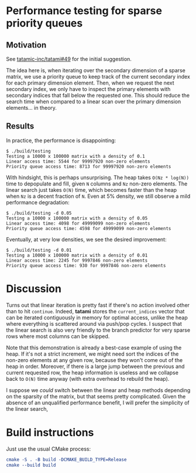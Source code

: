 # Performance testing for sparse priority queues

## Motivation

See [tatamic-inc/tatami#49](https://github.com/tatami-inc/tatami/issues/49) for the initial suggestion.

The idea here is, when iterating over the secondary dimension of a sparse matrix,
we use a priority queue to keep track of the current secondary index for each primary dimension element.
Then, when we request the next secondary index, we only have to inspect the primary elements with secondary indices that fall below the requested one.
This should reduce the search time when compared to a linear scan over the primary dimension elements... in theory.

## Results

In practice, the performance is disappointing:

```
$ ./build/testing
Testing a 10000 x 100000 matrix with a density of 0.1
Linear access time: 5544 for 99997920 non-zero elements
Priority queue access time: 8713 for 99997920 non-zero elements
```

With hindsight, this is perhaps unsurprising.
The heap takes `O(Nz * log(N))` time to depopulate and fill, given `N` columns and `Nz` non-zero elements.
The linear search just takes `O(N)` time, which becomes faster than the heap when `Nz` is a decent fraction of `N`.
Even at 5% density, we still observe a mild performance degradation:

```
$ ./build/testing -d 0.05
Testing a 10000 x 100000 matrix with a density of 0.05
Linear access time: 4098 for 49999099 non-zero elements
Priority queue access time: 4598 for 49999099 non-zero elements
```

Eventually, at very low densities, we see the desired improvement:

```
$ ./build/testing -d 0.01
Testing a 10000 x 100000 matrix with a density of 0.01
Linear access time: 2245 for 9997846 non-zero elements
Priority queue access time: 930 for 9997846 non-zero elements
```

# Discussion

Turns out that linear iteration is pretty fast if there's no action involved other than to hit `continue`. 
Indeed, **tatami** stores the `current_indices` vector that can be iterated contiguously in memory for optimal access, unlike the heap where everything is scattered around via push/pop cycles.
I suspect that the linear search is also very friendly to the branch predictor for very sparse rows where most columns can be skipped.

Note that this demonstration is already a best-case example of using the heap.
If it's not a strict increment, we might need sort the indices of the non-zero elements at any given row, because they won't come out of the heap in order.
Moreover, if there is a large jump between the previous and current requested row, the heap information is useless and we collapse back to `O(N)` time anyway (with extra overhead to rebuild the heap).

I suppose we _could_ switch between the linear and heap methods depending on the sparsity of the matrix, but that seems pretty complicated.
Given the absence of an unqualified performance benefit, I will prefer the simplicity of the linear search, 

# Build instructions

Just use the usual CMake process:

```cmake
cmake -S . -B build -DCMAKE_BUILD_TYPE=Release
cmake --build build
```
